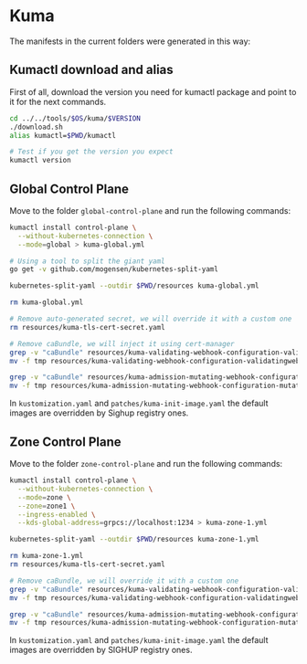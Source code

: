 # Kuma

The manifests in the current folders were generated in this way:

## Kumactl download and alias

First of all, download the version you need for kumactl package and point to it for the next commands.
```bash
cd ../../tools/$OS/kuma/$VERSION
./download.sh
alias kumactl=$PWD/kumactl

# Test if you get the version you expect
kumactl version

```

## Global Control Plane

Move to the folder `global-control-plane` and run the following commands:

```bash
kumactl install control-plane \
  --without-kubernetes-connection \
  --mode=global > kuma-global.yml

# Using a tool to split the giant yaml
go get -v github.com/mogensen/kubernetes-split-yaml

kubernetes-split-yaml --outdir $PWD/resources kuma-global.yml

rm kuma-global.yml

# Remove auto-generated secret, we will override it with a custom one
rm resources/kuma-tls-cert-secret.yaml

# Remove caBundle, we will inject it using cert-manager
grep -v "caBundle" resources/kuma-validating-webhook-configuration-validatingwebhookconfiguration.yaml > tmp
mv -f tmp resources/kuma-validating-webhook-configuration-validatingwebhookconfiguration.yaml

grep -v "caBundle" resources/kuma-admission-mutating-webhook-configuration-mutatingwebhookconfiguration.yaml > tmp
mv -f tmp resources/kuma-admission-mutating-webhook-configuration-mutatingwebhookconfiguration.yaml
```

In `kustomization.yaml` and `patches/kuma-init-image.yaml` the default images are overridden by Sighup registry ones.

## Zone Control Plane

Move to the folder `zone-control-plane` and run the following commands:

```bash
kumactl install control-plane \
  --without-kubernetes-connection \
  --mode=zone \
  --zone=zone1 \
  --ingress-enabled \
  --kds-global-address=grpcs://localhost:1234 > kuma-zone-1.yml

kubernetes-split-yaml --outdir $PWD/resources kuma-zone-1.yml

rm kuma-zone-1.yml
rm resources/kuma-tls-cert-secret.yaml

# Remove caBundle, we will override it with a custom one
grep -v "caBundle" resources/kuma-validating-webhook-configuration-validatingwebhookconfiguration.yaml > tmp
mv -f tmp resources/kuma-validating-webhook-configuration-validatingwebhookconfiguration.yaml

grep -v "caBundle" resources/kuma-admission-mutating-webhook-configuration-mutatingwebhookconfiguration.yaml > tmp
mv -f tmp resources/kuma-admission-mutating-webhook-configuration-mutatingwebhookconfiguration.yaml
```

In `kustomization.yaml` and `patches/kuma-init-image.yaml` the default images are overridden by SIGHUP registry ones.